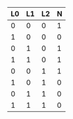 | L0 | L1 | L2 | N  |
| --- | --- | --- | --- |
|  0 |  0 |  0 |  1 |
|  1 |  0 |  0 |  0 |
|  0 |  1 |  0 |  1 |
|  1 |  1 |  0 |  1 |
|  0 |  0 |  1 |  1 |
|  1 |  0 |  1 |  0 |
|  0 |  1 |  1 |  0 |
|  1 |  1 |  1 |  0 |
